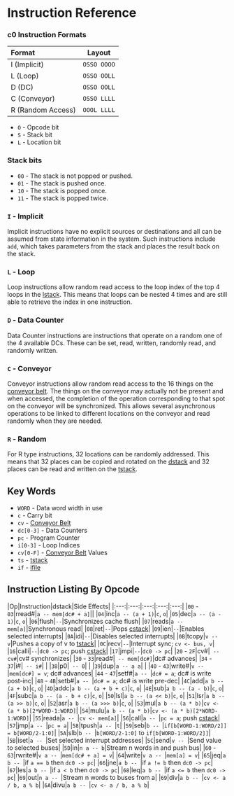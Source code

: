 # Instruction Reference

### c0 Instruction Formats

| Format | Layout |
|:------ |:------:|
|I (Implicit)|`OSSO OOOO`|
|L (Loop)|`OSSO OOLL`|
|D (DC)|`OSSO OOLL`|
|C (Conveyor)|`OSSO LLLL`|
|R (Random Access)|`OOOL LLLL`|

 - `O` - Opcode bit
 - `S` - Stack bit
 - `L` - Location bit

### Stack bits
- `00` - The stack is not popped or pushed.
- `01` - The stack is pushed once.
- `10` - The stack is popped once.
- `11` - The stack is popped twice.

### `I` - Implicit
Implicit instructions have no explicit sources or destinations and all can be assumed from state information in the system. Such instructions include `add`, which takes parameters from the stack and places the result back on the stack.

### `L` - Loop
Loop instructions allow random read access to the loop index of the top 4 loops in the [lstack](architecture/lstack). This means that loops can be nested 4 times and are still able to retrieve the index in one instruction.

### `D` - Data Counter
Data Counter instructions are instructions that operate on a random one of the 4 available DCs. These can be set, read, written, randomly read, and randomly written.

### `C` - Conveyor
Conveyor instructions allow random read access to the 16 things on the [conveyor belt](architecture/conveyor). The things on the conveyor may actually not be present and when accessed, the completion of the operation corresponding to that spot on the conveyor will be synchronized. This allows several asynchronous operations to be linked to different locations on the conveyor and read randomly when they are needed.

### `R` - Random
For R type instructions, 32 locations can be randomly addressed. This means that 32 places can be copied and rotated on the [dstack](architecture/dstack) and 32 places can be read and written on the [tstack](architecture/tstack).

## Key Words
- `WORD` - Data word width in use
- `c` - Carry bit
- `cv` - [Conveyor Belt](architecture/conveyor)
- `dc[0-3]` - Data Counters
- `pc` - Program Counter
- `i[0-3]` - Loop Indices
- `cv[0-F]` - [Conveyor Belt](architecture/conveyor) Values
- `ts` - [tstack](architecture/tstack)
- `if` - [ifile](architecture/ifile)

## Instruction Listing By Opcode

|Op|Instruction|dstack|Side Effects|
|:---:|:---:|:---:|:---:|:---:|
|`00` - `03`|rread#|`a -- mem[dc# + a]`||
|`04`|inc|`a -- (a + 1)`|`c`, `o`|
|`05`|dec|`a -- (a - 1)`|`c`, `o`|
|`06`|flush|` -- `|Synchronizes cache flush|
|`07`|reads|`a -- mem[a]`|Synchronous read|
|`08`|ret|` -- `|Pops [cstack](architecture/cstack)|
|`09`|ien|` -- `|Enables selected interrupts|
|`0A`|idi|` -- `|Disables selected interrupts|
|`0B`|tcopy|`v -- v`|Pushes a copy of v to [tstack](architecture/tstack)|
|`0C`|recv|` -- `|Interrupt sync; `cv <- bus, v`|
|`16`|calli|` -- `|`dc0 -> pc`; push [cstack](architecture/cstack)|
|`17`|jmpi|` -- `|`dc0 -> pc`|
|`20` - `2F`|cv#|` -- cv#`|cv# synchronizes|
|`30` - `33`|read#|` -- mem[dc#]`|dc# advances|
|`34` - `37`|i#|` -- i#`| |
|`38`|p0|` -- 0`| |
|`39`|dup|`a -- a a`| |
|`40` - `43`|write#|`v -- `|`mem[dc#] = v`; dc# advances|
|`44` - `47`|setf#|`a -- `|`dc# = a`; dc# is write post-inc|
|`48` - `4B`|setb#|`a -- `|`dc# = a`; dc# is write pre-dec|
|`4C`|add|`a b -- (a + b)`|`c`, `o`|
|`4D`|addc|`a b -- (a + b + c)`|`c`, `o`|
|`4E`|sub|`a b -- (a - b)`|`c`, `o`|
|`4F`|subc|`a b -- (a - b + c)`|`c`, `o`|
|`50`|lsl|`a b -- (a << b)`|`c`, `o`|
|`51`|lsr|`a b -- (a >> b)`|`c`, `o`|
|`52`|asr|`a b -- (a >>> b)`|`c`, `o`|
|`53`|mul|`a b -- (a * b)`|`cv <- (a * b)[2*WORD-1:WORD]`|
|`54`|mulu|`a b -- (a * b)`|`cv <- (a * b)[2*WORD-1:WORD]`|
|`55`|reada|`a -- `|`cv <- mem[a]`|
|`56`|call|`a -- `|`pc = a`; push [cstack](architecture/cstack)|
|`57`|jmp|`a -- `|`pc = a`|
|`58`|tpush|`a -- `|`t`|
|`59`|seb|`b -- `|`if[b[WORD-1:WORD/2]] = b[WORD/2-1:0]`|
|`5A`|slb|`b -- `|`b[WORD/2-1:0]` to `if[b[WORD-1:WORD/2]]`|
|`5B`|iset|`a -- `|Set selected interrupt addresses|
|`5C`|send|`v -- `|Send value to selected buses|
|`5D`|in|`n a -- b`|Stream n words in and push bus|
|`60` - `63`|rwrite#|`v a -- `|`mem[dc# + a] = v`|
|`64`|write|`v a -- `|`mem[a] = v`|
|`65`|jeq|`a b -- `|if `a == b` then `dc0 -> pc`|
|`66`|jne|`a b -- `|if `a != b` then `dc0 -> pc`|
|`67`|les|`a b -- `|if `a < b` then `dc0 -> pc`|
|`68`|leq|`a b -- `|if `a <= b` then `dc0 -> pc`|
|`69`|out|`n a -- `|Stream n words to buses from a|
|`69`|div|`a b -- `|`cv <- a / b, a % b`|
|`6A`|divu|`a b -- `|`cv <- a / b, a % b`|

